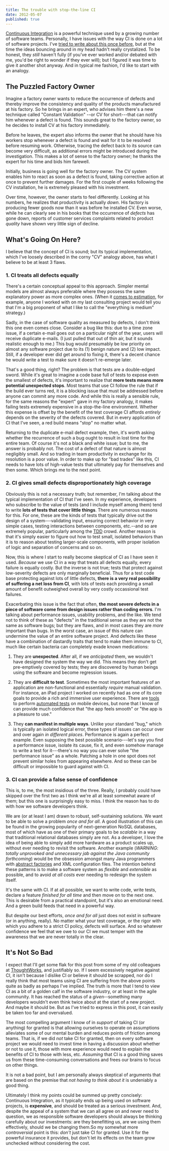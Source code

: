 ```yaml
---
title: The trouble with stop-the-line CI
date: 2012-05-07
published: true
---
```


[Continuous Integration](http://en.wikipedia.org/wiki/Continuous_integration) is a powerful technique used by a growing number of software teams. Personally, I have issues with the way CI is done on a lot of software projects. I've [tried to write about this once before](/posts/being-agile-with-continuous-integration.html), but at the time the ideas bouncing around in my head hadn't really crystalized. To be honest, they *still* haven't fully (if you've ever worked and/or debated with me, you'd be right to wonder if they ever will); but I figured it was time to give it another shot anyway. And in typical me fashion, I'd like to start with an analogy.

## The Puzzled Factory Owner

Imagine a factory owner wants to reduce the occurrence of defects and thereby improve the consistency and quality of the products manufactured at his factory. So he brings in an expert, who advises him there's a new technique called "Constant Validation" --or CV for short---that can notify him whenever a defect is found. This sounds great to the factory owner, so he decides to install CV at his factory immediately.

Before he leaves, the expert also informs the owner that he should have his workers stop whenever a defect is found and wait for it to be resolved before resuming work. Otherwise, tracing the defect back to its source can become very difficult, as additional errors might be introduced during the investigation. This makes a lot of sense to the factory owner; he thanks the expert for his time and bids him farewell.

Initially, business is going well for the factory owner. The CV system enables him to react as soon as a defect is found, taking corrective action at once to prevent further damages. For the first couple of weeks following the CV installation, he is extremely pleased with his investment.

Over time, however, the owner starts to feel differently. Looking at his numbers, he realizes that productivity is actually *down*. His factory is producing fewer goods now than it was before he installed CV. Even worse, while he can clearly see in his books that the occurrence of *defects* has gone down, reports of customer services complaints related to product *quality* have shown very little sign of decline.

## What's Going On Here?

I believe that the concept of CI is sound; but its typical implementation, which I've loosely described in the corny "CV" analogy above, has what I believe to be at least 3 flaws.

### 1. CI treats all defects equally

There's a certain conceptual appeal to this approach. Simpler mental models are almost always preferable where they possess the same explanatory power as more complex ones. (When it [comes to estimation](/posts/the-trick-to-good-ballpark-estimates.html), for example, anyone I worked with on my last consulting project would tell you that I'm a big proponent of what I like to call the "everything is medium" strategy.)

Sadly, in the case of software quality as measured by defects, I don't think this one even comes close. Consider a bug like this: due to a time zone issue, if a certain e-mail goes out on a particular night of the year, users will receive duplicate e-mails. (I just pulled that out of thin air, but it sounds realistic enough to me.) This bug would presumably be low priority on almost any software project due to its (1) benign nature and (2) low impact. Still, if a developer ever did get around to fixing it, there's a decent chance he would write a test to make sure it doesn't re-emerge later.

That's a good thing, right? The problem is that tests are a double-edged sword. While it's great to imagine a code base full of tests to expose even the smallest of defects, it's important to realize that **more tests means more potential unexpected stops**. Most teams that use CI follow the rule that if the build ever turns red, it is a blocking issue that must be addressed before anyone can commit any more code. And while this is really a sensible rule, for the same reasons the "expert" gave in my factory analogy, it makes failing tests extremely expensive in a stop-the-line environment. Whether this expense is offset by the benefit of the test coverage CI affords *entirely* depends on the severity of the defects covered. But in every application of CI that I've seen, a red build means "stop" no matter what.

Returning to the duplicate e-mail defect example, then, it's worth asking whether the recurrence of such a bug ought to result in lost time for the entire team. Of course it's not a black and white issue; but to me, the answer is probably not. The cost of a defect of that nature is almost negligibly small. And so trading in team productivity in exchange for its resolution is a poor value. In order to make up for "bad trades" like this, CI needs to have lots of high-value tests that ultimately pay for themselves and then some. Which brings me to the next point.

### 2. CI gives small defects disproportionately high coverage

Obviously this is not a necessary truth; but remember, I'm talking about the typical implementation of CI that I've seen. In my experience, developers who subscribe to the value of tests (and I include myself among them) tend to write **lots of tests that cover little things**. There are numerous reasons for this. For one, these are the kinds of tests that typically drive out the design of a system---validating input, ensuring correct behavior in very simple cases, testing interactions between components, etc.--and so are extremely popular, particularly among the [TDD](http://en.wikipedia.org/wiki/Test-driven_development) crowd. Another reason is that it's simply easier to figure out how to test small, isolated behaviors than it is to reason about testing larger-scale components, with proper isolation of logic and separation of concerns and so on.

Now, this is where I start to really become skeptical of CI as I have seen it used. *Because* we use CI in a way that treats all defects equally, every failure is equally costly. But the inverse is not true; tests that protect against low-severity defects are only marginally beneficial. Thus for a test code base protecting against lots of little defects, **there is a very real possibility of suffering a net loss from CI**, with lots of tests each providing a small amount of benefit outweighed overall by very costly occassional test failures.

Exacerbating this issue is the fact that often, **the most severe defects in a piece of software come from design issues rather than coding errors**. I'm talking about performance issues, usability problems, and the like. We tend not to think of these as "defects" in the traditional sense as they are not the same as software bugs; but they are flaws, and in most cases they are *more* important than bugs. In the worst case, an issue of this nature can undermine the value of an entire software project. And defects like these have a combination of dastardly traits that tend to make them immune to CI, much like certain bacteria can completely evade known medications:

1. They are **unexpected**. After all, if we *anticipated* them, we wouldn't have designed the system the way we did. This means they don't get pre-emptively covered by tests; they are discovered by human beings using the software and become regression issues.

2. They are **difficult to test**. Sometimes the most important features of an application are non-functional and essentially *require* manual validation. For instance, an iPad project I worked on recently had as one of its core goals to provide a rich and immersive user experience. There are [tools](http://www.testingwithfrank.com/) to perform [automated tests](https://github.com/square/KIF) on mobile devices, but none that I know of can provide much confidence that "the app feels smooth" or "the app is a pleasure to use."

3. They **can manifest in multiple ways**. Unlike your standard "bug," which is typically an isolated logical error, these types of issues can occur over and over again *in different places*. Performance is again a perfect example. Even supposing the best possible scenario---let's say you find a performance issue, isolate its cause, fix it, and even somehow manage to write a test for it---there's no way you can ever solve "the performance issue" as a whole. Patching a hole in one spot does not prevent similar holes from appearing elsewhere. And so these can be difficult or impossible to guard against with CI.

### 3. CI can provide a false sense of confidence

This is, to me, the most insidious of the three. Really, I probably could have skipped over the first two as I think we're all at least somewhat aware of them; but this one is surprisingly easy to miss. I think the reason has to do with how we software developers think.

We are (or at least I am) drawn to robust, self-sustaining solutions. We want to be able to solve a problem *once and for all*. A good illustration of this can be found in the growing popularity of next-generation NoSQL databases, most of which have as one of their primary goals to be *scalable* in a way that traditional relational databases simply are not. As a developer, I love the idea of being able to simply add more hardware as a product scales up, without ever needing to revisit the software. Another example (*WARNING: totally unprovoked and unnecessary jab against the Java community forthcoming*) would be the obsession amongst many Java programmers with [abstract factories](http://en.wikipedia.org/wiki/Abstract_factory_pattern) and XML configuration files. The intention behind these patterns is to make a software system as *flexible* and *extensible* as possible, and to avoid *at all costs* ever needing to redesign the system itself.

It's the same with CI. If at all possible, we want to write code, write tests, declare a feature *finished for all time* and then move on to the next one. This is desirable from a practical standpoint, but it's also an emotional need. And a green build feeds that need in a powerful way.

But despite our best efforts, *once and for all* just does not exist in software (or in anything, really). No matter what your test coverage, or the rigor with which you adhere to a strict CI policy, defects will surface. And so whatever confidence we feel that we owe to our CI we must temper with the awareness that we are never totally in the clear.

## It's Not So Bad

I expect that I'll get some flak for this post from some of my old colleagues at [ThoughtWorks](http://www.thoughtworks.com/), and justifiably so. If I seem excessively negative against CI, it isn't because I dislike CI or believe it should be scrapped, nor do I really think that most teams using CI are suffering from the above points quite as badly as perhaps I've implied. The truth is more that I tend to view CI as a bit of a golden calf in the software industry, or at least in the agile community. It has reached the status of a *given*--something many developers wouldn't even think twice about at the start of a new project. And maybe it should be. But as I've tried to express in this post, it can easily be taken too far and overvalued.

The most compelling argument I know of in *support* of taking CI (or anything) for granted is that allowing ourselves to operate on assumptions alleviates some of our mental burden and reduces points of friction among teams. That is, if we did *not* take CI for granted, then on every software project we would need to invest time in having a discussion about whether or not to use it, those with more experience would need to explain the benefits of CI to those with less, etc. *Assuming* that CI is a good thing saves us from these time-consuming conversations and frees our brains to focus on other things.

It is not a bad point, but I am personally always skeptical of arguments that are based on the premise that *not having to think about it* is undeniably a good thing.

Ultimately I think my points could be summed up pretty concisely: Continuous Integration, as it typically ends up being used on software projects, is **expensive**, and should be treated as a serious investment. And, despite the appeal of a system that we can all agree on and never need to question, we as responsible software developers should always be thinking carefully about our investments: are they benefitting us, are we using them effectively, should we be changing them.So my somewhat more *controversial* point is this: *don't* just take CI for granted. Use it for the powerful insurance it provides, but don't let its effects on the team grow unchecked without considering the cost.
